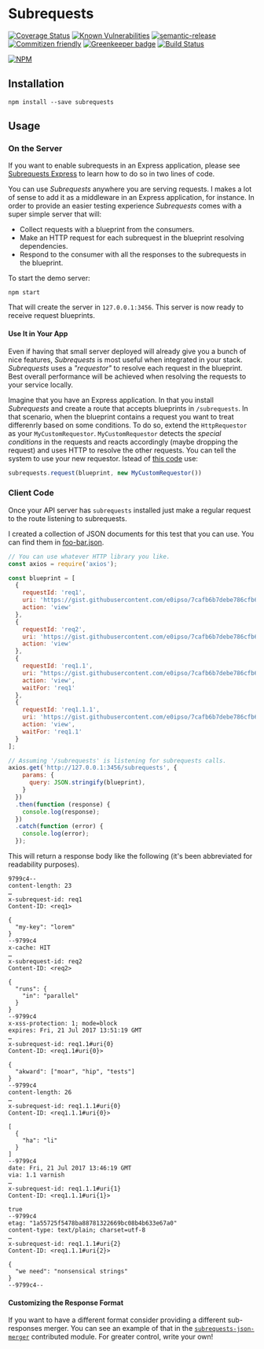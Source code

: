 # Subrequests

[![Coverage Status](https://coveralls.io/repos/github/e0ipso/subrequests/badge.svg)](https://coveralls.io/github/e0ipso/subrequests)
[![Known Vulnerabilities](https://snyk.io/test/github/e0ipso/subrequests/badge.svg)](https://snyk.io/test/github/e0ipso/subrequests)
[![semantic-release](https://img.shields.io/badge/%20%20%F0%9F%93%A6%F0%9F%9A%80-semantic--release-e10079.svg)](https://github.com/semantic-release/semantic-release)
[![Commitizen friendly](https://img.shields.io/badge/commitizen-friendly-brightgreen.svg)](http://commitizen.github.io/cz-cli/)
[![Greenkeeper badge](https://badges.greenkeeper.io/e0ipso/subrequests.svg)](https://greenkeeper.io/)
[![Build Status](https://travis-ci.org/e0ipso/subrequests.svg?branch=master)](https://travis-ci.org/e0ipso/subrequests)

[![NPM](https://nodei.co/npm/subrequests.png)](https://nodei.co/npm/subrequests/)

## Installation

```npm
npm install --save subrequests
```

## Usage

### On the Server

If you want to enable subrequests in an Express application, please see
[Subrequests Express](https://github.com/e0ipso/subrequests-express#readme) to learn how to do so
in two lines of code.

You can use _Subrequests_ anywhere you are serving requests. I makes a lot of sense to add it as a middleware in an
Express application, for instance. In order to provide an easier testing experience _Subrequests_ comes with a super
simple server that will:

  - Collect requests with a blueprint from the consumers.
  - Make an HTTP request for each subrequest in the blueprint resolving dependencies.
  - Respond to the consumer with all the responses to the subrequests in the blueprint.

To start the demo server:

```
npm start
```

That will create the server in `127.0.0.1:3456`. This server is now ready to receive request blueprints.

#### Use It in Your App

Even if having that small server deployed will already give you a bunch of nice features, _Subrequests_ is most useful
when integrated in your stack. _Subrequests_ uses a _"requestor"_ to resolve each request in the blueprint. Best overall
performance will be achieved when resolving the requests to your service locally.

Imagine that you have an Express application. In that you install _Subrequests_ and create a route that accepts
blueprints in `/subrequests`. In that scenario, when the blueprint contains a request you want to treat differenrly
based on some conditions. To do so, extend the `HttpRequestor` as your `MyCustomRequestor`. `MyCustomRequestor`
detects the _special conditions_ in the requests and reacts accordingly (maybe dropping the request)  and uses HTTP to
resolve the other requests. You can tell the system to use your new requestor. Istead of
[this code](./exampleServer.js#L25) use:

```js
subrequests.request(blueprint, new MyCustomRequestor())
```

### Client Code

Once your API server has `subrequests` installed just make a regular request to
the route listening to subrequests.

I created a collection of JSON documents for this test that you can use. You can
find them in
[foo-bar.json](https://gist.github.com/e0ipso/7cafb6b7debe786cfb60f617fa89ba81).

```js
// You can use whatever HTTP library you like.
const axios = require('axios');

const blueprint = [
  {
    requestId: 'req1',
    uri: 'https://gist.githubusercontent.com/e0ipso/7cafb6b7debe786cfb60f617fa89ba81/raw/a6590d3cc87d0c00485c9e428c8b7c29da21b704/foo-bar.json',
    action: 'view'
  },
  {
    requestId: 'req2',
    uri: 'https://gist.githubusercontent.com/e0ipso/7cafb6b7debe786cfb60f617fa89ba81/raw/a6590d3cc87d0c00485c9e428c8b7c29da21b704/the-end.json',
    action: 'view'
  },
  {
    requestId: 'req1.1',
    uri: "https://gist.githubusercontent.com/e0ipso/7cafb6b7debe786cfb60f617fa89ba81/raw/a6590d3cc87d0c00485c9e428c8b7c29da21b704/{{req1.body@$['my-key']}}.json",
    action: 'view',
    waitFor: 'req1'
  },
  {
    requestId: 'req1.1.1',
    uri: 'https://gist.githubusercontent.com/e0ipso/7cafb6b7debe786cfb60f617fa89ba81/raw/a6590d3cc87d0c00485c9e428c8b7c29da21b704/{{req1.1.body@$.akward[*]}}.json',
    action: 'view',
    waitFor: 'req1.1'
  }
];

// Assuming '/subrequests' is listening for subrequests calls.
axios.get('http://127.0.0.1:3456/subrequests', {
    params: {
      query: JSON.stringify(blueprint),
    }
  })
  .then(function (response) {
    console.log(response);
  })
  .catch(function (error) {
    console.log(error);
  });
```

This will return a response body like the following (it's been abbreviated for
readability purposes).

```
9799c4--
content-length: 23
…
x-subrequest-id: req1
Content-ID: <req1>

{
  "my-key": "lorem"
}
--9799c4
x-cache: HIT
…
x-subrequest-id: req2
Content-ID: <req2>

{
  "runs": {
    "in": "parallel"
  }
}
--9799c4
x-xss-protection: 1; mode=block
expires: Fri, 21 Jul 2017 13:51:19 GMT
…
x-subrequest-id: req1.1#uri{0}
Content-ID: <req1.1#uri{0}>

{
  "akward": ["moar", "hip", "tests"]
}
--9799c4
content-length: 26
…
x-subrequest-id: req1.1.1#uri{0}
Content-ID: <req1.1.1#uri{0}>

[
  {
    "ha": "li"
  }
]
--9799c4
date: Fri, 21 Jul 2017 13:46:19 GMT
via: 1.1 varnish
…
x-subrequest-id: req1.1.1#uri{1}
Content-ID: <req1.1.1#uri{1}>

true
--9799c4
etag: "1a55725f5478ba88781322669bc08b4b633e67a0"
content-type: text/plain; charset=utf-8
…
x-subrequest-id: req1.1.1#uri{2}
Content-ID: <req1.1.1#uri{2}>

{
  "we need": "nonsensical strings"
}
--9799c4--
```

#### Customizing the Response Format

If you want to have a different format consider providing a different
sub-responses merger. You can see an example of that in the
[`subrequests-json-merger`](https://github.com/e0ipso/subrequests-json-merger) contributed module. For greater control,
write your own!
